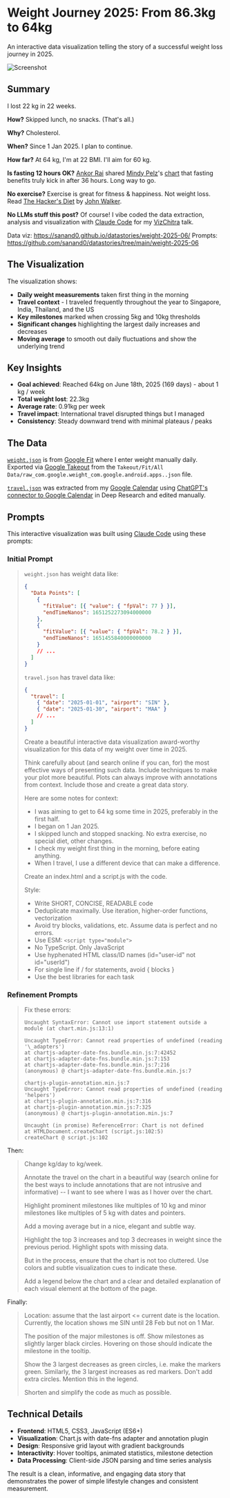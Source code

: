 # Weight Journey 2025: From 86.3kg to 64kg

An interactive data visualization telling the story of a successful weight loss journey in 2025.

![Screenshot](screenshot.webp)

## Summary

I lost 22 kg in 22 weeks.

**How?** Skipped lunch, no snacks. (That's all.)

**Why?** Cholesterol.

**When?** Since 1 Jan 2025. I plan to continue.

**How far?** At 64 kg, I'm at 22 BMI. I'll aim for 60 kg.

**Is fasting 12 hours OK?** [Ankor Rai](https://www.linkedin.com/in/ankorrai/) shared [Mindy Pelz](https://drmindypelz.com/)'s [chart](https://www.reddit.com/r/fasting/comments/gli80l/dr_mindy_pelz_on_youtube_has_been_a_huge_source/) that fasting benefits truly kick in after 36 hours. Long way to go.

**No exercise?** Exercise is great for fitness & happiness. Not weight loss. Read [The Hacker's Diet](https://en.wikipedia.org/wiki/The_Hacker%27s_Diet) by [John Walker](<https://en.wikipedia.org/wiki/John_Walker_(programmer)>).

**No LLMs stuff this post?** Of course! I vibe coded the data extraction, analysis and visualization with [Claude Code](https://docs.anthropic.com/en/docs/claude-code/overview) for my [VizChitra](https://vizchitra.com/#speakers) talk.

Data viz: https://sanand0.github.io/datastories/weight-2025-06/
Prompts: https://github.com/sanand0/datastories/tree/main/weight-2025-06

## The Visualization

The visualization shows:

- **Daily weight measurements** taken first thing in the morning
- **Travel context** - I traveled frequently throughout the year to Singapore, India, Thailand, and the US
- **Key milestones** marked when crossing 5kg and 10kg thresholds
- **Significant changes** highlighting the largest daily increases and decreases
- **Moving average** to smooth out daily fluctuations and show the underlying trend

## Key Insights

- **Goal achieved**: Reached 64kg on June 18th, 2025 (169 days) - about 1 kg / week
- **Total weight lost**: 22.3kg
- **Average rate**: 0.91kg per week
- **Travel impact**: International travel disrupted things but I managed
- **Consistency**: Steady downward trend with minimal plateaus / peaks

## The Data

[`weight.json`](weight.json) is from [Google Fit](https://www.google.com/fit/) where I enter weight manually daily. Exported via [Google Takeout](https://takeout.google.com/) from the `Takeout/Fit/All Data/raw_com.google.weight_com.google.android.apps..json` file.

[`travel.json`](travel.json) was extracted from my [Google Calendar](https://calendar.google.com/) using [ChatGPT's connector to Google Calendar](https://help.openai.com/en/articles/11487775-connectors-in-chatgpt) in Deep Research and edited manually.

## Prompts

This interactive visualization was built using [Claude Code](https://docs.anthropic.com/en/docs/claude-code/overview) using these prompts:

### Initial Prompt

> `weight.json` has weight data like:
>
> ```json
> {
>   "Data Points": [
>     {
>       "fitValue": [{ "value": { "fpVal": 77 } }],
>       "endTimeNanos": 1651252273094000000
>     },
>     {
>       "fitValue": [{ "value": { "fpVal": 78.2 } }],
>       "endTimeNanos": 1651455840000000000
>     }
>     // ...
>   ]
> }
> ```
>
> `travel.json` has travel data like:
>
> ```json
> {
>   "travel": [
>     { "date": "2025-01-01", "airport": "SIN" },
>     { "date": "2025-01-30", "airport": "MAA" }
>     // ...
>   ]
> }
> ```
>
> Create a beautiful interactive data visualization award-worthy visualization for this data of my weight over time in 2025.
>
> Think carefully about (and search online if you can, for) the most effective ways of presenting such data. Include techniques to make your plot more beautiful. Plots can always improve with annotations from context. Include those and create a great data story.
>
> Here are some notes for context:
>
> - I was aiming to get to 64 kg some time in 2025, preferably in the first half.
> - I began on 1 Jan 2025.
> - I skipped lunch and stopped snacking. No extra exercise, no special diet, other changes.
> - I check my weight first thing in the morning, before eating anything.
> - When I travel, I use a different device that can make a difference.
>
> Create an index.html and a script.js with the code.
>
> Style:
>
> - Write SHORT, CONCISE, READABLE code
> - Deduplicate maximally. Use iteration, higher-order functions, vectorization
> - Avoid try blocks, validations, etc. Assume data is perfect and no errors.
> - Use ESM: `<script type="module">`
> - No TypeScript. Only JavaScript
> - Use hyphenated HTML class/ID names (id="user-id" not id="userId")
> - For single line if / for statements, avoid { blocks }
> - Use the best libraries for each task

### Refinement Prompts

> Fix these errors:
>
> ```
> Uncaught SyntaxError: Cannot use import statement outside a module (at chart.min.js:13:1)
> ```
>
> ```
> Uncaught TypeError: Cannot read properties of undefined (reading '\_adapters')
> at chartjs-adapter-date-fns.bundle.min.js:7:42452
> at chartjs-adapter-date-fns.bundle.min.js:7:153
> at chartjs-adapter-date-fns.bundle.min.js:7:216
> (anonymous) @ chartjs-adapter-date-fns.bundle.min.js:7
> ```
>
> ```
> chartjs-plugin-annotation.min.js:7
> Uncaught TypeError: Cannot read properties of undefined (reading 'helpers')
> at chartjs-plugin-annotation.min.js:7:316
> at chartjs-plugin-annotation.min.js:7:325
> (anonymous) @ chartjs-plugin-annotation.min.js:7
> ```
>
> ```
> Uncaught (in promise) ReferenceError: Chart is not defined
> at HTMLDocument.createChart (script.js:102:5)
> createChart @ script.js:102
> ```

Then:

> Change kg/day to kg/week.
>
> Annotate the travel on the chart in a beautiful way (search online for the best ways to include annotations that are not intrusive and informative) -- I want to see where I was as I hover over the chart.
>
> Highlight prominent milestones like multiples of 10 kg and minor milestones like multiples of 5 kg with dates and pointers.
>
> Add a moving average but in a nice, elegant and subtle way.
>
> Highlight the top 3 increases and top 3 decreases in weight since the previous period. Highlight spots with missing data.
>
> But in the process, ensure that the chart is not too cluttered. Use colors and subtle visualization cues to indicate these.
>
> Add a legend below the chart and a clear and detailed explanation of each visual element at the bottom of the page.

Finally:

> Location: assume that the last airport <= current date is the location.
> Currently, the location shows me SIN until 28 Feb but not on 1 Mar.
>
> The position of the major milestones is off.
> Show milestones as slightly larger black circles.
> Hovering on those should indicate the milestone in the tooltip.
>
> Show the 3 largest decreases as green circles, i.e. make the markers green.
> Similarly, the 3 largest increases as red markers.
> Don't add extra circles.
> Mention this in the legend.
>
> Shorten and simplify the code as much as possible.

## Technical Details

- **Frontend**: HTML5, CSS3, JavaScript (ES6+)
- **Visualization**: Chart.js with date-fns adapter and annotation plugin
- **Design**: Responsive grid layout with gradient backgrounds
- **Interactivity**: Hover tooltips, animated statistics, milestone detection
- **Data Processing**: Client-side JSON parsing and time series analysis

The result is a clean, informative, and engaging data story that demonstrates the power of simple lifestyle changes and consistent measurement.
